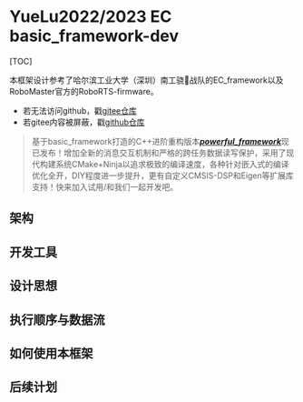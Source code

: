# YueLu2022/2023 EC basic_framework-dev



[TOC]

本框架设计参考了哈尔滨工业大学（深圳）南工骁🦅战队的EC_framework以及RoboMaster官方的RoboRTS-firmware。

- 若无法访问github，戳[gitee仓库](https://gitee.com/hnuyuelurm/basic_framework)
- 若gitee内容被屏蔽，戳[github仓库](https://github.com/HNUYueLuRM/basic_framework)

> 基于basic_framework打造的C++进阶重构版本[***powerful_framework***](https://gitee.com/hnuyuelurm/powerful_framework)现已发布！增加全新的消息交互机制和严格的跨任务数据读写保护，采用了现代构建系统CMake+Ninja以追求极致的编译速度，各种针对嵌入式的编译优化全开，DIY程度进一步提升，更有自定义CMSIS-DSP和Eigen等扩展库支持！快来加入试用/和我们一起开发吧。



## 架构





## 开发工具





## 设计思想





## 执行顺序与数据流





## 如何使用本框架


## 后续计划
